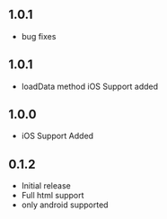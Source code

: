 ## 1.0.1

* bug fixes

## 1.0.1

* loadData method iOS Support added

## 1.0.0

* iOS Support Added

## 0.1.2

* Initial release
* Full html support
* only android supported
